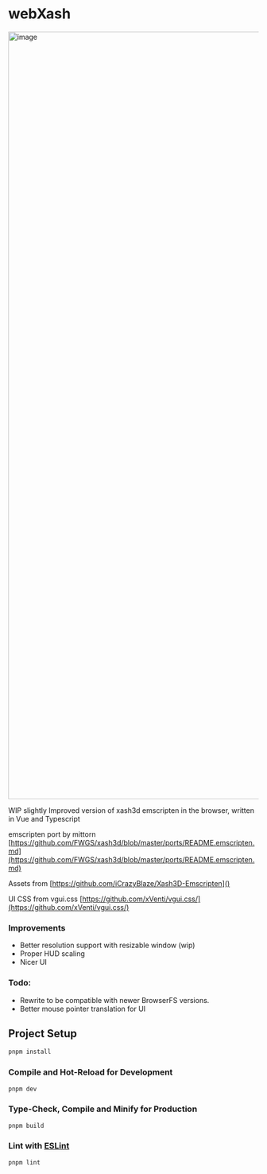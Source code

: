 # webXash

<img width="1544" alt="image" src="https://user-images.githubusercontent.com/15372551/220869033-a199aaeb-5ec4-4e59-aed5-a449f0eafa2f.png">

WIP slightly Improved version of xash3d emscripten in the browser, written in Vue and Typescript

emscripten port by mittorn [https://github.com/FWGS/xash3d/blob/master/ports/README.emscripten.md](https://github.com/FWGS/xash3d/blob/master/ports/README.emscripten.md)

Assets from [https://github.com/iCrazyBlaze/Xash3D-Emscripten]()

UI CSS from vgui.css [https://github.com/xVenti/vgui.css/](https://github.com/xVenti/vgui.css/)

### Improvements
- Better resolution support with resizable window (wip)
- Proper HUD scaling
- Nicer UI

### Todo:
- Rewrite to be compatible with newer BrowserFS versions. 
- Better mouse pointer translation for UI

## Project Setup

```sh
pnpm install
```

### Compile and Hot-Reload for Development

```sh
pnpm dev
```

### Type-Check, Compile and Minify for Production

```sh
pnpm build
```

### Lint with [ESLint](https://eslint.org/)

```sh
pnpm lint
```
